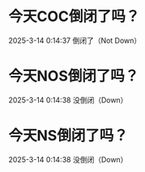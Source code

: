 # 今天COC倒闭了吗？

2025-3-14 0:14:37 倒闭了（Not Down）

# 今天NOS倒闭了吗？

2025-3-14 0:14:38 没倒闭（Down）

# 今天NS倒闭了吗？

2025-3-14 0:14:38 没倒闭（Down）

